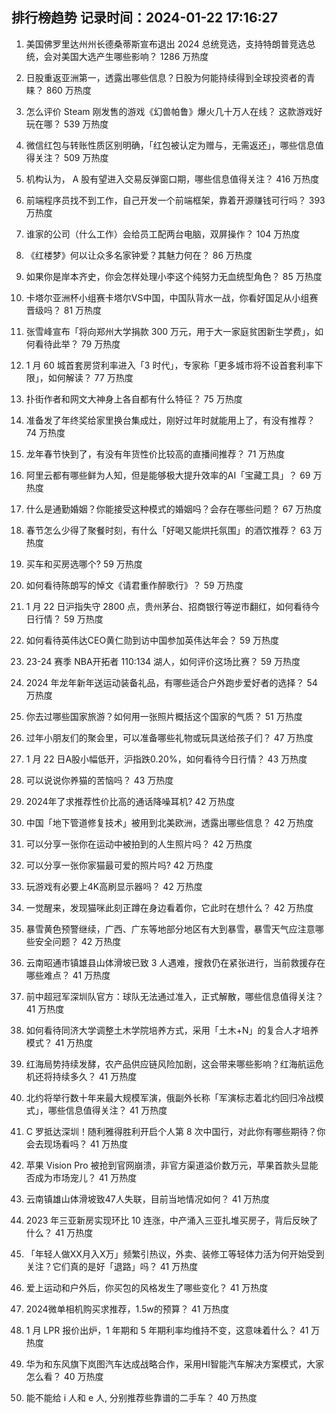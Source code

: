 
## 排行榜趋势 记录时间：2024-01-22 17:16:27
  
  1. 美国佛罗里达州州长德桑蒂斯宣布退出 2024 总统竞选，支持特朗普竞选总统，会对美国大选产生哪些影响？ 1286 万热度
    
  2. 日股重返亚洲第一，透露出哪些信息？日股为何能持续得到全球投资者的青睐？ 860 万热度
    
  3. 怎么评价 Steam 刚发售的游戏《幻兽帕鲁》爆火几十万人在线？ 这款游戏好玩在哪？ 539 万热度
    
  4. 微信红包与转账性质区别明确，「红包被认定为赠与，无需返还」，哪些信息值得关注？ 509 万热度
    
  5. 机构认为， A 股有望进入交易反弹窗口期，哪些信息值得关注？ 416 万热度
    
  6. 前端程序员找不到工作，自己开发一个前端框架，靠着开源赚钱可行吗？ 393 万热度
    
  7. 谁家的公司（什么工作）会给员工配两台电脑，双屏操作？ 104 万热度
    
  8. 《红楼梦》何以让众多名家钟爱？其魅力何在？ 86 万热度
    
  9. 如果你是岸本齐史，你会怎样处理小李这个纯努力无血统型角色？ 85 万热度
    
  10. 卡塔尔亚洲杯小组赛卡塔尔VS中国，中国队背水一战，你看好国足从小组赛晋级吗？ 81 万热度
    
  11. 张雪峰宣布「将向郑州大学捐款 300 万元，用于大一家庭贫困新生学费」，如何看待此举？ 79 万热度
    
  12. 1 月 60 城首套房贷利率进入「3 时代」，专家称「更多城市将不设首套利率下限」，如何解读？ 77 万热度
    
  13. 扑街作者和网文大神身上各自都有什么特征？ 75 万热度
    
  14. 准备发了年终奖给家里换台集成灶，刚好过年时就能用上了，有没有推荐？ 74 万热度
    
  15. 龙年春节快到了，有没有年货性价比较高的直播间推荐？ 71 万热度
    
  16. 阿里云都有哪些鲜为人知，但是能够极大提升效率的AI「宝藏工具」？ 69 万热度
    
  17. 什么是通勤婚姻？你能接受这种模式的婚姻吗？会存在哪些问题？ 67 万热度
    
  18. 春节怎么少得了聚餐时刻，有什么「好喝又能烘托氛围」的酒饮推荐？ 63 万热度
    
  19. 买车和买房选哪个? 59 万热度
    
  20. 如何看待陈朗写的悼文《请君重作醉歌行》？ 59 万热度
    
  21. 1 月 22 日沪指失守 2800 点，贵州茅台、招商银行等逆市翻红，如何看待今日行情？ 59 万热度
    
  22. 如何看待英伟达CEO黄仁勋到访中国参加英伟达年会？ 59 万热度
    
  23. 23-24 赛季 NBA开拓者 110:134 湖人，如何评价这场比赛？ 59 万热度
    
  24. 2024 年龙年新年送运动装备礼品，有哪些适合户外跑步爱好者的选择？ 54 万热度
    
  25. 你去过哪些国家旅游？如何用一张照片概括这个国家的气质？ 51 万热度
    
  26. 过年小朋友们的聚会里，可以准备哪些礼物或玩具送给孩子们？ 47 万热度
    
  27. 1 月 22 日A股小幅低开，沪指跌0.20%，如何看待今日行情？ 43 万热度
    
  28. 可以说说你养猫的苦恼吗？ 43 万热度
    
  29. 2024年了求推荐性价比高的通话降噪耳机? 42 万热度
    
  30. 中国「地下管道修复技术」被用到北美欧洲，透露出哪些信息？ 42 万热度
    
  31. 可以分享一张你在运动中被拍到的人生照片吗？ 42 万热度
    
  32. 可以分享一张你家猫最可爱的照片吗? 42 万热度
    
  33. 玩游戏有必要上4K高刷显示器吗？ 42 万热度
    
  34. 一觉醒来，发现猫咪此刻正蹲在身边看着你，它此时在想什么？ 42 万热度
    
  35. 暴雪黄色预警继续，广西、广东等地部分地区有大到暴雪，暴雪天气应注意哪些安全问题？ 42 万热度
    
  36. 云南昭通市镇雄县山体滑坡已致 3 人遇难，搜救仍在紧张进行，当前救援存在哪些难点？ 41 万热度
    
  37. 前中超冠军深圳队官方：球队无法通过准入，正式解散，哪些信息值得关注？ 41 万热度
    
  38. 如何看待同济大学调整土木学院培养方式，采用「土木+N」的复合人才培养模式？ 41 万热度
    
  39. 红海局势持续发酵，农产品供应链风险加剧，这会带来哪些影响？红海航运危机还将持续多久？ 41 万热度
    
  40. 北约将举行数十年来最大规模军演，俄副外长称「军演标志着北约回归冷战模式」，哪些信息值得关注？ 41 万热度
    
  41. C 罗抵达深圳！随利雅得胜利开启个人第 8 次中国行，对此你有哪些期待？你会去现场看吗？ 41 万热度
    
  42. 苹果 Vision Pro 被抢到官网崩溃，非官方渠道溢价数万元，苹果首款头显能否成为市场宠儿？ 41 万热度
    
  43. 云南镇雄山体滑坡致47人失联，目前当地情况如何？ 41 万热度
    
  44. 2023 年三亚新房实现环比 10 连涨，中产涌入三亚扎堆买房子，背后反映了什么？ 41 万热度
    
  45. 「年轻人做XX月入X万」频繁引热议，外卖、装修工等轻体力活为何开始受到关注？它们真的是好「退路」吗？ 41 万热度
    
  46. 爱上运动和户外后，你买包的风格发生了哪些变化？ 41 万热度
    
  47. 2024微单相机购买求推荐，1.5w的预算？ 41 万热度
    
  48. 1 月 LPR 报价出炉，1 年期和 5 年期利率均维持不变，这意味着什么？ 41 万热度
    
  49. 华为和东风旗下岚图汽车达成战略合作，采用HI智能汽车解决方案模式，大家怎么看？ 40 万热度
    
  50. 能不能给  i 人和 e 人, 分别推荐些靠谱的二手车？ 40 万热度
    